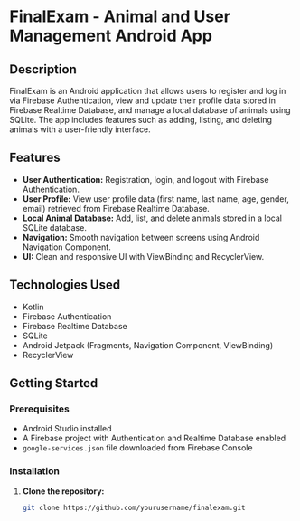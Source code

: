# FinalExam - Animal and User Management Android App

## Description
FinalExam is an Android application that allows users to register and log in via Firebase Authentication, view and update their profile data stored in Firebase Realtime Database, and manage a local database of animals using SQLite. The app includes features such as adding, listing, and deleting animals with a user-friendly interface.

## Features
- **User Authentication:** Registration, login, and logout with Firebase Authentication.
- **User Profile:** View user profile data (first name, last name, age, gender, email) retrieved from Firebase Realtime Database.
- **Local Animal Database:** Add, list, and delete animals stored in a local SQLite database.
- **Navigation:** Smooth navigation between screens using Android Navigation Component.
- **UI:** Clean and responsive UI with ViewBinding and RecyclerView.

## Technologies Used
- Kotlin
- Firebase Authentication
- Firebase Realtime Database
- SQLite
- Android Jetpack (Fragments, Navigation Component, ViewBinding)
- RecyclerView

## Getting Started

### Prerequisites
- Android Studio installed
- A Firebase project with Authentication and Realtime Database enabled
- `google-services.json` file downloaded from Firebase Console

### Installation
1. **Clone the repository:**
   ```bash
   git clone https://github.com/yourusername/finalexam.git
